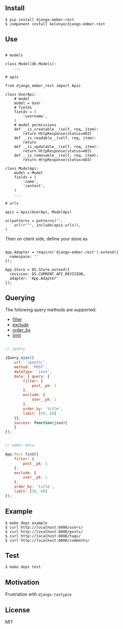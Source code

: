 Install
---

    $ pip install django-ember-rest
    $ component install kelonye/django-ember-rest

Use
---

```

# models

class Model(db.Models):
    ...

# apis

from django_ember_rest import Apis

class UserApi:
    # model
    model = User
    # fields
    fields = (
        'username',
    )
    # model permissions
    def __is_creatable__(self, req, item):
        return HttpResponse(status=403)
    def __is_readable__(self, req, item):
        return
    def __is_updatable__(self, req, item):
        return HttpResponse(status=403)
    def __is_removable__(self, req, item):
        return HttpResponse(status=403)

class ModelApi:
    model = Model
    fields = (
        'name',
        'content',
    )
    ...

# urls

apis = Apis(UserApi, ModelApi)

urlpatterns = patterns('',
    url(r'^', include(apis.urls)),
)

```

Then on client side, define your store as

```

App.Adapter = require('django-ember-rest').extend({
  namespace: ''
});

App.Store = DS.Store.extend({
  revision: DS.CURRENT_API_REVISION,
  adapter: 'App.Adapter'
});

```

Querying
---

The following query methods are supported:

- [filter](https://docs.djangoproject.com/en/dev/ref/models/querysets/#filter)
- [exclude](https://docs.djangoproject.com/en/dev/ref/models/querysets/#exclude)
- [order_by](https://docs.djangoproject.com/en/dev/ref/models/querysets/#order-by)
- [limit](https://docs.djangoproject.com/en/dev/topics/db/queries/#limiting-querysets)

```javascript

// jquery

jQuery.ajax({
    url: '/posts/',
    method: 'POST',
    dataType: 'json',
    data: { query: {
        filter: {
            post__pk: 1
        },
        exclude: {
            user__pk: 1
        },
        order_by: 'title',
        limit: [50, 60]
    }},
    success: function(json){
    }
});


// ember-data

App.Post.find({
    filter: {
        post__pk: 1
    },
    exclude: {
        user__pk: 1
    },
    order_by: 'title',
    limit: [50, 60]
});

```

Example
---
  
    $ make deps example
    $ curl http://localhost:8000/users/
    $ curl http://localhost:8000/posts/
    $ curl http://localhost:8000/tags/
    $ curl http://localhost:8000/comments/


Test
---

    $ make deps test


Motivation
---

Frustration with `django-tastypie`

License
---

MIT